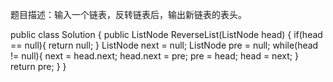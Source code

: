 题目描述：输入一个链表，反转链表后，输出新链表的表头。

public class Solution {
    public ListNode ReverseList(ListNode head) {
        if(head == null){
            return null;
        }
        ListNode next = null;
        ListNode pre = null;
        while(head != null){
            next = head.next;
            head.next = pre;
            pre = head;
            head = next;
        }
        return pre;
    }
}
